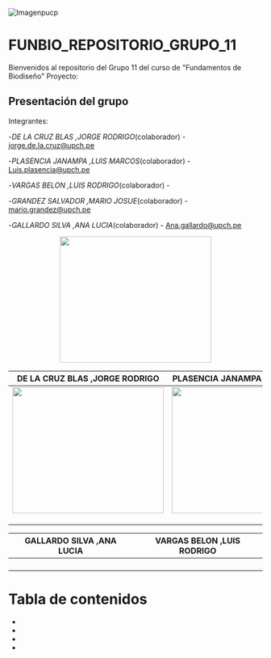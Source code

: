
![Imagenpucp](https://camo.githubusercontent.com/e13e635ffa86ffb76d5cf33cb50e97af1b06a26de7fbd265e94df071cb0f1f16/68747470733a2f2f692e706f7374696d672e63632f58594c3947584d522f707563702e706e67)

# FUNBIO_REPOSITORIO_GRUPO_11

Bienvenidos al repositorio del Grupo 11 del curso de "Fundamentos de Biodiseño"
Proyecto:

## Presentación del grupo

Integrantes:

-*DE LA CRUZ BLAS ,JORGE RODRIGO*(colaborador) - <jorge.de.la.cruz@upch.pe>

-*PLASENCIA JANAMPA ,LUIS MARCOS*(colaborador) - <Luis.plasencia@upch.pe>

-*VARGAS BELON ,LUIS RODRIGO*(colaborador) -

-*GRANDEZ SALVADOR ,MARIO JOSUE*(colaborador) - <mario.grandez@upch.pe>

-*GALLARDO SILVA ,ANA LUCIA*(colaborador) -
<Ana.gallardo@upch.pe>

 <p align="center"><img src="https://assets.mofoprod.net/network/images/pasted_image_0.original.png" width="300" height="250">





|  DE LA CRUZ BLAS ,JORGE RODRIGO | PLASENCIA JANAMPA ,LUIS MARCOS  | GRANDEZ SALVADOR ,MARIO JOSUE  |
|:-:|---|---|
|  <img src="https://github.com/user-attachments/assets/d8d080bc-f2cf-4fcb-abe7-4e7a255dae01" width="300" height="250">   | <img src="https://github.com/user-attachments/assets/94acfd12-bd76-4f86-9d97-25d84f5af3a0" width="300" height="250">  |   <img src="https://github.com/user-attachments/assets/5a030d0a-17fa-4ba0-9b35-f020fb453e33" width="300" height="250">      |
|   |   |   |
|   |   |   |
|   |   |   |

| GALLARDO SILVA ,ANA LUCIA | VARGAS BELON ,LUIS RODRIGO  |
|:-:|---|
|   |   |
|   |   |
|   |   |
|   |   |















# Tabla de contenidos

*

*

*

*
